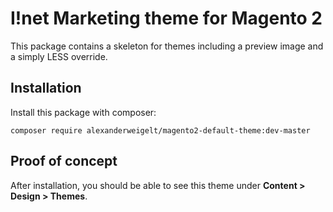 # I!net Marketing theme for Magento 2
This package contains a skeleton for themes including a preview image and a simply LESS override.

## Installation
Install this package with composer:

    composer require alexanderweigelt/magento2-default-theme:dev-master

## Proof of concept
After installation, you should be able to see this theme under **Content > Design > Themes**. 
